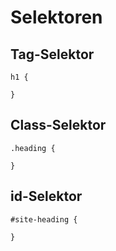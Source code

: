 # Selektoren

## Tag-Selektor

```
h1 {

}
````

## Class-Selektor

```
.heading {

}
````

## id-Selektor

```
#site-heading {

}
````
